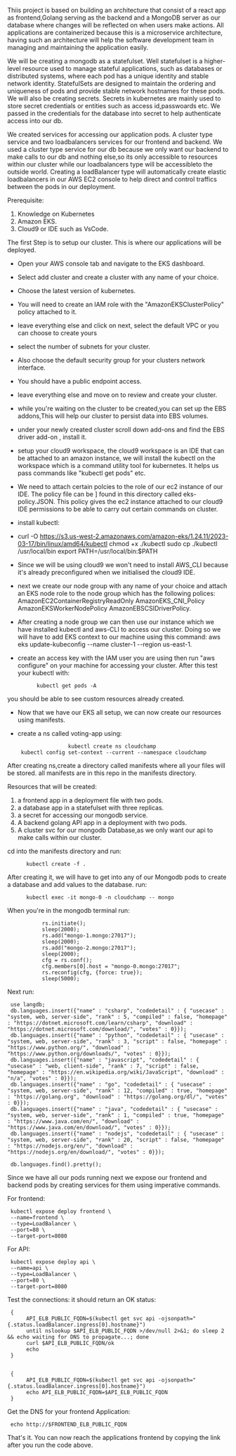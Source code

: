 Thiis project is based on building an architecture that consist of a react app as frontend,Golang 
serving as the backend and a MongoDB server as our database where changes will be reflected on when 
users make actions. All applications are containerized because this is a microservice architecture, having
such an architecture will help the software development team in managing and maintaining the application easily.

We will be creating a mongodb as a statefulset. Well statefulset is a higher-level resource used to manage stateful
applications, such as databases or distributed systems, where each pod has a unique identity and stable network
identity. StatefulSets are designed to maintain the ordering and uniqueness of pods and 
provide stable network hostnames for these pods. We will also be creating secrets. Secrets in kubernetes are mainly
used to store secret credentials or entities such as access id,passwoards etc. We passed in the credentials for the 
database into secret to help authenticate access into our db.

We created services for accessing our application pods. A cluster type service and two loadbalancers services for 
our frontend and backend. We used a cluster type service for our db because we only want our backend to make calls 
to our db and nothing else,so its only accessible to resources within our cluster while our loadbalancers type will 
be accessibleto the outside world. Creating a loadBalancer type will automatically create elastic loadbalancers in our
AWS EC2 console to help direct and control traffics between the pods in our deployment.

Prerequisite:
1. Knowledge on Kubernetes 
2. Amazon EKS.
3. Cloud9 or IDE such as VsCode.
 
The first Step is to setup our cluster. This is where our applications will be deployed.
   - Open your AWS console tab and navigate to the EKS dashboard.
   - Select add cluster and create a cluster with any name of your choice.
   - Choose the latest version of kubernetes.
   - You will need to create an IAM role with the "AmazonEKSClusterPolicy" policy attached to it.
   - leave everything else and click on next, select the default VPC or you can choose to create yours
   - select the number of subnets for your cluster.
   - Also choose the default security group for your clusters network interface.
   - You should have a public endpoint access.
   - leave everything else and move on to review and create your cluster.
   - while you're waiting on the cluster to be created,you can set up the EBS addons,This will help
     our cluster to persist data into EBS volumes.
   - under your newly created cluster scroll down add-ons and find the EBS driver add-on , install it.
   - setup your cloud9 workspace, the cloud9 workspace is an IDE that can be attached to an amazon
     instance, we will install the kubectl on the workspace which is a command utility tool for kubernetes. 
     It helps us pass commands like "kubectl get pods" etc.
   - We need to attach certain polcies to the role of our ec2 instance of our IDE. The policy file can be 
 ]   found in this directory called eks-policy.JSON. This policy gives the ec2 instance attached to our 
     cloud9 IDE permissions to be able to carry out certain commands on cluster.
   - install kubectl:
   -    curl -O https://s3.us-west-2.amazonaws.com/amazon-eks/1.24.11/2023-03-17/bin/linux/amd64/kubectl
        chmod +x ./kubectl
        sudo cp ./kubectl /usr/local/bin
        export PATH=/usr/local/bin:$PATH

   - Since we will be using cloud9 we won't need to install AWS_CLI because it's already preconfigured 
     when we initialised the cloud9 IDE.
   - next we create our node group with any name of your choice and attach an EKS node role to the node
     group which has the following polices:
        AmazonEC2ContainerRegistryReadOnly
        AmazonEKS_CNI_Policy
        AmazonEKSWorkerNodePolicy
        AmazonEBSCSIDriverPolicy.
   - After creating a node group we can then use our instance which we have installed kubectl and aws-CLI
     to access our cluster. Doing so we will have to add EKS context to our machine using this command:
          aws eks update-kubeconfig --name cluster-1 --region us-east-1.
  
   - create an access key with the IAM user you are using then run "aws configure" on your machine for accessing
     your cluster. After this test your kubectl with:

               kubectl get pods -A


   you should be able to see custom resources already created.
   
   - Now that we have our EKS all setup, we can now create our resources using manifests.
   - create a ns called voting-app using:
     
                         kubectl create ns cloudchamp
          kubectl config set-context --current --namespace cloudchamp
   
   After creating ns,create a directory called manifests where all your files will be 
   stored. all manifests are in this repo in the manifests directory.
   
Resources that will be created:
1. a frontend app in a deployment file with two pods.
2. a database app in a statefulset with three replicas.
3. a secret for accessing our mongodb service.
4. A backend golang API app in a deployment with two pods.
5. A cluster svc for our mongodb Database,as we only want our api to make calls within our cluster.

cd into the manifests directory and run:

          kubectl create -f .
          
After creating it, we will have to get into any of our Mongodb pods to create a database and 
add values to the database. run:

          kubectl exec -it mongo-0 -n cloudchamp -- mongo 
          
When you're in the mongodb terminal run:

               rs.initiate();
               sleep(2000);
               rs.add("mongo-1.mongo:27017");
               sleep(2000);
               rs.add("mongo-2.mongo:27017");
               sleep(2000);
               cfg = rs.conf();
               cfg.members[0].host = "mongo-0.mongo:27017";
               rs.reconfig(cfg, {force: true});
               sleep(5000);
Next run:

     use langdb;
     db.languages.insert({"name" : "csharp", "codedetail" : { "usecase" : "system, web, server-side", "rank" : 5, "compiled" : false, "homepage" : "https://dotnet.microsoft.com/learn/csharp", "download" : "https://dotnet.microsoft.com/download/", "votes" : 0}});
     db.languages.insert({"name" : "python", "codedetail" : { "usecase" : "system, web, server-side", "rank" : 3, "script" : false, "homepage" : "https://www.python.org/", "download" : "https://www.python.org/downloads/", "votes" : 0}});
     db.languages.insert({"name" : "javascript", "codedetail" : { "usecase" : "web, client-side", "rank" : 7, "script" : false, "homepage" : "https://en.wikipedia.org/wiki/JavaScript", "download" : "n/a", "votes" : 0}});
     db.languages.insert({"name" : "go", "codedetail" : { "usecase" : "system, web, server-side", "rank" : 12, "compiled" : true, "homepage" : "https://golang.org", "download" : "https://golang.org/dl/", "votes" : 0}});
     db.languages.insert({"name" : "java", "codedetail" : { "usecase" : "system, web, server-side", "rank" : 1, "compiled" : true, "homepage" : "https://www.java.com/en/", "download" : "https://www.java.com/en/download/", "votes" : 0}});
     db.languages.insert({"name" : "nodejs", "codedetail" : { "usecase" : "system, web, server-side", "rank" : 20, "script" : false, "homepage" : "https://nodejs.org/en/", "download" : "https://nodejs.org/en/download/", "votes" : 0}});

     db.languages.find().pretty();
     
Since we have all our pods running next we expose our frontend and backend pods by creating services for them using imperative commands.

For frontend:

     kubectl expose deploy frontend \
     --name=frontend \
     --type=LoadBalancer \
     --port=80 \
     --target-port=8080
     
For API:

     kubectl expose deploy api \
     --name=api \
     --type=LoadBalancer \
     --port=80 \
     --target-port=8080
     
Test the connections: it should return an OK status:

     {
          API_ELB_PUBLIC_FQDN=$(kubectl get svc api -ojsonpath="{.status.loadBalancer.ingress[0].hostname}")
          until nslookup $API_ELB_PUBLIC_FQDN >/dev/null 2>&1; do sleep 2 && echo waiting for DNS to propagate...; done
          curl $API_ELB_PUBLIC_FQDN/ok
          echo
     }


     {
          API_ELB_PUBLIC_FQDN=$(kubectl get svc api -ojsonpath="{.status.loadBalancer.ingress[0].hostname}")
          echo API_ELB_PUBLIC_FQDN=$API_ELB_PUBLIC_FQDN
     }

Get the DNS for your frontend Application:

     echo http://$FRONTEND_ELB_PUBLIC_FQDN
That's it. You can now reach the applications frontend by copying the link after you run the code above.
